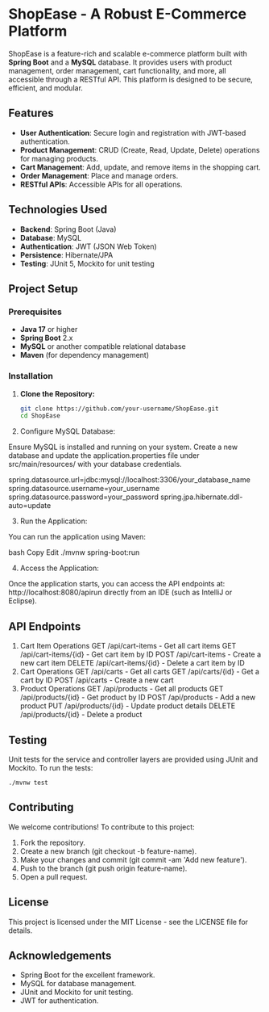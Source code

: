 # ShopEase - A Robust E-Commerce Platform

ShopEase is a feature-rich and scalable e-commerce platform built with **Spring Boot** and a **MySQL** database. It provides users with product management, order management, cart functionality, and more, all accessible through a RESTful API. This platform is designed to be secure, efficient, and modular.

## Features

- **User Authentication**: Secure login and registration with JWT-based authentication.
- **Product Management**: CRUD (Create, Read, Update, Delete) operations for managing products.
- **Cart Management**: Add, update, and remove items in the shopping cart.
- **Order Management**: Place and manage orders.
- **RESTful APIs**: Accessible APIs for all operations.

## Technologies Used

- **Backend**: Spring Boot (Java)
- **Database**: MySQL
- **Authentication**: JWT (JSON Web Token)
- **Persistence**: Hibernate/JPA
- **Testing**: JUnit 5, Mockito for unit testing

## Project Setup

### Prerequisites

- **Java 17** or higher
- **Spring Boot** 2.x
- **MySQL** or another compatible relational database
- **Maven** (for dependency management)

### Installation

1. **Clone the Repository:**

   ```bash
   git clone https://github.com/your-username/ShopEase.git
   cd ShopEase

2. Configure MySQL Database:

Ensure MySQL is installed and running on your system. 
Create a new database and update the application.properties file under src/main/resources/ with your database credentials.

spring.datasource.url=jdbc:mysql://localhost:3306/your_database_name
spring.datasource.username=your_username
spring.datasource.password=your_password
spring.jpa.hibernate.ddl-auto=update 

3. Run the Application:

You can run the application using Maven:

bash
Copy
Edit
./mvnw spring-boot:run

4. Access the Application:

Once the application starts, you can access the API endpoints at:
http://localhost:8080/apirun directly from an IDE (such as IntelliJ or Eclipse).

 ## API Endpoints

1. Cart Item Operations
   GET /api/cart-items - Get all cart items
   GET /api/cart-items/{id} - Get cart item by ID
   POST /api/cart-items - Create a new cart item
   DELETE /api/cart-items/{id} - Delete a cart item by ID
2. Cart Operations
   GET /api/carts - Get all carts
   GET /api/carts/{id} - Get a cart by ID
   POST /api/carts - Create a new cart
3. Product Operations
   GET /api/products - Get all products
   GET /api/products/{id} - Get product by ID
   POST /api/products - Add a new product
   PUT /api/products/{id} - Update product details
   DELETE /api/products/{id} - Delete a product

  ## Testing

   Unit tests for the service and controller layers are provided using JUnit and Mockito. To run the tests:

    ./mvnw test

 ## Contributing

We welcome contributions! To contribute to this project:

1. Fork the repository.
2. Create a new branch (git checkout -b feature-name).
3. Make your changes and commit  (git commit -am 'Add new feature').
4. Push to the branch (git push origin feature-name).
5. Open a pull request.

 ## License

This project is licensed under the MIT License - see the LICENSE file for details.

## Acknowledgements

- Spring Boot for the excellent framework.
- MySQL for database management.
- JUnit and Mockito for unit testing.
- JWT for authentication.
